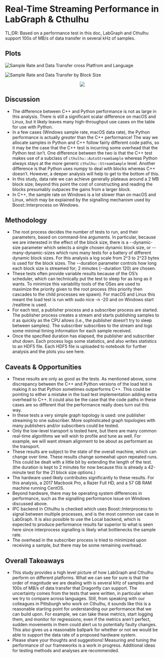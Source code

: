 # Real-Time Streaming Performance in LabGraph & Cthulhu

TL;DR: Based on a performance test in this doc, LabGraph and Cthulhu support 100s of MB/s of data transfer in several kHz of samples.

## Plots

![Sample Rate and Data Transfer cross Platfrom and Language](https://raw.githubusercontent.com/facebookresearch/labgraph/master/docs/performance/images/sample_rate_data_transfer_cross_platform_language.png)

![Sample Rate and Data Transfer by Block Size](https://raw.githubusercontent.com/facebookresearch/labgraph/master/docs/performance/images/sample_rate_data_transfer_rate_by_block_size.png)

<p align="center">
   <img width="460*2" height="300*2" src="https://raw.githubusercontent.com/facebookresearch/labgraph/master/docs/performance/images/sample_latency.png">
</p>

## Discussion

* The difference between C++ and Python performance is not as large in this analysis. There is still a significant scalar difference on macOS and Linux, but it likely leaves many high-throughput use cases on the table for use with Python.
* In a few cases (Windows sample rate, macOS data rate), the Python performance is actually *greater* than the C++ performance! The way we allocate samples in Python and C++ follow fairly different code paths, so it may be the case that the C++ test is incurring some overhead that the Python test isn’t. One difference between the two is that the C++ test makes use of a subclass of `cthulhu::AutoStreamSample` whereas Python always stays at the more generic `cthulhu::StreamSample` level. Another difference is that Python uses numpy to deal with blocks whereas C++ doesn’t. However, a deeper analysis will help to get to the bottom of this.
* In this study, data rate we can achieve generally plateaus around a 2 MB block size; beyond this point the cost of constructing and reading the blocks presumably outpaces the gains from a larger block.
* In C++, the sample rate on Windows is a lot slower than on macOS and Linux, which may be explained by the signalling mechanism used by Boost::Interprocess on Windows.

## Methodology
* The root process decides the number of tests to run, and their parameters, based on command-line arguments. In particular, because we are interested in the effect of the block size, there is a --dynamic-size parameter which selects a single chosen dynamic block size, or --many-dynamic-sizes which runs many tests for a battery of different dynamic block sizes. For this analysis a log scale from 2^3 to 2^23 bytes is used for the block sizes. The --duration parameter controls how long each block size is streamed for; 2 minutes (--duration 120) are chosen.
* These tests often provide variable results because of the OS’s scheduler, which can technically put the test to sleep for as long as it wants. To minimize this variability tools of the OSes are used to maximize the priority given to the root process (this priority then cascades to the child processes we spawn). For macOS and Linux this meant the load test is run with sudo nice -n -20 and on Windows start /realtime is used.
* For each test, a publisher process and a subscriber process are started. The publisher process creates a stream and starts publishing samples to it as quickly as the CPU allows (i.e., the publisher doesn’t try to sleep between samples). The subscriber subscribes to the stream and logs some minimal timing information for each sample received.
* Once the specified duration has elapsed, the publisher and subscriber shut down. Each process logs some statistics, and also writes statistics to an HDF5 file. Each HDF5 file is uploaded to notebook for further analysis and the plots you see here.

## Caveats & Opportunities
* These results are only as good as the tests. As mentioned above, some discrepancy between the C++ and Python versions of the load test is making it so that Python sometimes outperforms C++. This could be pointing to either a mistake in the load test implementation adding extra overhead to C++. It could also be the case that the code paths in these cases are so different that the performance really does turn out this way.
* In these tests a very simple graph topology is used: one publisher streaming to one subscriber. More sophisticated graph topologies with many publishers and/or subscribers could be tested.
* Only the low-level transport is tested here, but there are many common real-time algorithms we will wish to profile and tune as well. For example, we will want stream alignment to be about as performant as the transport.
* These results are subject to the state of the overall machine, which can change over time. These results change somewhat upon repeated runs. This could be dealt with a little bit by extending the length of the test. (the duration is kept to 2 minutes for now because this is already a 42-minute test for the 21 block size options.)
* The hardware used likely contributes significantly to these results. For this analysis, a 2017 Macbook Pro, a Razer Full HD, and a 57 GB RAM machine running CentOS.
* Beyond hardware, there may be operating system differences in performance, such as the signalling performance issue on Windows discussed above.
* IPC backend in Cthulhu is checked which uses Boost::Interprocess to signal between multiple processes, and is the most common use case in LabGraph. It is also possible to use the Local backend, which is expected to produce performance results far superior to what is seen here since interprocess signalling is likely what bottlenecks the sample rate.
* The overhead in the subscriber process is tried to minimized upon receiving a sample, but there may be some remaining overhead.

## Overall Takeaways
* This study provides a high level picture of how LabGraph and Cthulhu perform on different platforms. What we can see for sure is that the order of magnitude we are dealing with is several kHz of samples and 100s of MB/s of data transfer that Dragonfly can support. The uncertainty comes from the tests that were written, in particular when we try to compare across languages. Still, from speaking with our colleagues in Pittsburgh who work on Cthulhu, it sounds like this is a reasonable starting point for understanding our performance that we can build upon. For example, we can take these metrics, start logging them, and monitor for regressions; even if the metrics aren’t perfect, sudden movements in them could alert us to potentially faulty changes. This also gives us a reasonable ballpark for whether or not we would be able to support the data rate of a proposed hardware system.
* Please share your thoughts and suggestions! Measuring and tuning the performance of our frameworks is a work in progress. Additional ideas for testing methods and analyses are recommended.
